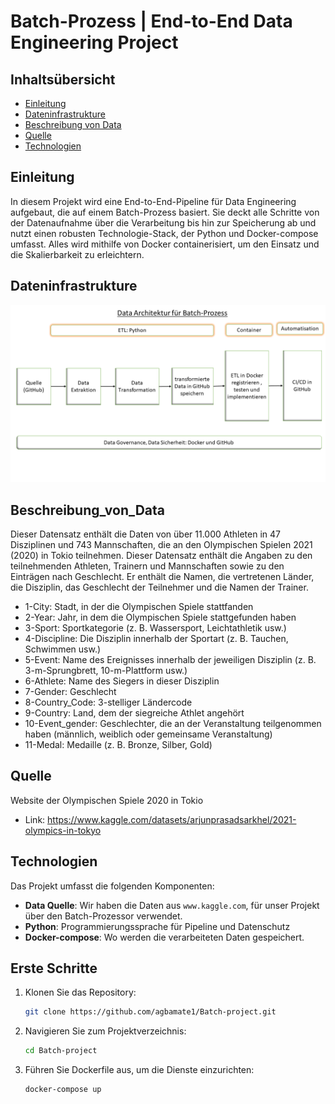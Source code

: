 # Batch-Prozess |  End-to-End Data Engineering Project

## Inhaltsübersicht
- [Einleitung](#Einleitung)
- [Dateninfrastrukture](#Dateninfrastrukture)
- [Beschreibung von Data](#Beschreibung_von_Data)
- [Quelle](#Quelle)
- [Technologien](#Technologien)


## Einleitung

In diesem Projekt wird eine End-to-End-Pipeline für Data Engineering aufgebaut, die auf einem Batch-Prozess basiert. Sie deckt alle Schritte von der Datenaufnahme über die Verarbeitung bis hin zur Speicherung ab und nutzt einen robusten Technologie-Stack, der Python und Docker-compose umfasst. Alles wird mithilfe von Docker containerisiert, um den Einsatz und die Skalierbarkeit zu erleichtern.


## Dateninfrastrukture

![System Architecture](https://github.com/agbamate1/Batch-project/blob/master/Dateninfrastrukture_Batch.png)


## Beschreibung_von_Data

Dieser Datensatz enthält die Daten von über 11.000 Athleten in 47 Disziplinen und 743 Mannschaften, die an den Olympischen Spielen 2021 (2020) in Tokio teilnehmen. Dieser Datensatz enthält die Angaben zu den teilnehmenden Athleten, Trainern und Mannschaften sowie zu den Einträgen nach Geschlecht. Er enthält die Namen, die vertretenen Länder, die Disziplin, das Geschlecht der Teilnehmer und die Namen der Trainer.

- 1-City: Stadt, in der die Olympischen Spiele stattfanden
- 2-Year: Jahr, in dem die Olympischen Spiele stattgefunden haben
- 3-Sport: Sportkategorie (z. B. Wassersport, Leichtathletik usw.)
- 4-Discipline: Die Disziplin innerhalb der Sportart (z. B. Tauchen, Schwimmen usw.)
- 5-Event: Name des Ereignisses innerhalb der jeweiligen Disziplin (z. B. 3-m-Sprungbrett, 10-m-Plattform usw.)
- 6-Athlete: Name des Siegers in dieser Disziplin
- 7-Gender: Geschlecht
- 8-Country_Code: 3-stelliger Ländercode
- 9-Country: Land, dem der siegreiche Athlet angehört
- 10-Event_gender: Geschlechter, die an der Veranstaltung teilgenommen haben (männlich, weiblich oder gemeinsame Veranstaltung)
- 11-Medal: Medaille (z. B. Bronze, Silber, Gold)


## Quelle

Website der Olympischen Spiele 2020 in Tokio

- Link: https://www.kaggle.com/datasets/arjunprasadsarkhel/2021-olympics-in-tokyo

## Technologien

Das Projekt umfasst die folgenden Komponenten:

- **Data Quelle**: Wir haben die Daten aus `www.kaggle.com`, für unser Projekt über den Batch-Prozessor verwendet. 
- **Python**: Programmierungssprache für Pipeline und Datenschutz
- **Docker-compose**: Wo werden die verarbeiteten Daten gespeichert.

## Erste Schritte

1. Klonen Sie das Repository:

    ```bash
    git clone https://github.com/agbamate1/Batch-project.git
    ```

2. Navigieren Sie zum Projektverzeichnis:
    ```bash
    cd Batch-project
    ```

3. Führen Sie Dockerfile aus, um die Dienste einzurichten:
    ```bash
    docker-compose up
    ```
